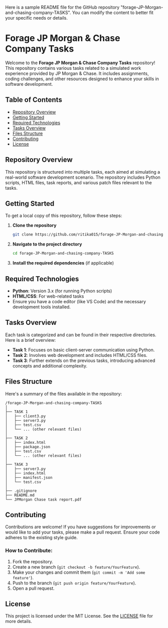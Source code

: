 Here is a sample README file for the GitHub repository "forage-JP-Morgan-and-chasing-company-TASKS". You can modify the content to better fit your specific needs or details.

# Forage JP Morgan & Chase Company Tasks

Welcome to the **Forage JP Morgan & Chase Company Tasks** repository! This repository contains various tasks related to a simulated work experience provided by JP Morgan & Chase. It includes assignments, coding challenges, and other resources designed to enhance your skills in software development.

## Table of Contents

- [Repository Overview](#repository-overview)
- [Getting Started](#getting-started)
- [Required Technologies](#required-technologies)
- [Tasks Overview](#tasks-overview)
- [Files Structure](#files-structure)
- [Contributing](#contributing)
- [License](#license)

## Repository Overview

This repository is structured into multiple tasks, each aimed at simulating a real-world software development scenario. The repository includes Python scripts, HTML files, task reports, and various patch files relevant to the tasks.

## Getting Started

To get a local copy of this repository, follow these steps:

1. **Clone the repository**
    ```bash
    git clone https://github.com/ritika015/forage-JP-Morgan-and-chasing-company-TASKS.git
    ```
2. **Navigate to the project directory**
    ```bash
    cd forage-JP-Morgan-and-chasing-company-TASKS
    ```
3. **Install the required dependencies** (if applicable)

## Required Technologies

- **Python**: Version 3.x (for running Python scripts)
- **HTML/CSS**: For web-related tasks
- Ensure you have a code editor (like VS Code) and the necessary development tools installed.

## Tasks Overview

Each task is categorized and can be found in their respective directories. Here is a brief overview:

- **Task 1**: Focuses on basic client-server communication using Python.
- **Task 2**: Involves web development and includes HTML/CSS files.
- **Task 3**: Further extends on the previous tasks, introducing advanced concepts and additional complexity.

## Files Structure

Here's a summary of the files available in the repository:

```
/forage-JP-Morgan-and-chasing-company-TASKS
│
├── TASK 1
│   ├── client3.py
│   ├── server3.py
│   ├── test.csv
│   └── ... (other relevant files)
│
├── TASK 2
│   ├── index.html
│   ├── package.json
│   ├── test.csv
│   └── ... (other relevant files)
│
├── TASK 3
│   ├── server3.py
│   ├── index.html
│   ├── manifest.json
│   └── test.csv
│
├── .gitignore
├── README.md
└── JPMorgan Chase task report.pdf
```

## Contributing

Contributions are welcome! If you have suggestions for improvements or would like to add your tasks, please make a pull request. Ensure your code adheres to the existing style guide.

### How to Contribute:
1. Fork the repository.
2. Create a new branch (`git checkout -b feature/YourFeature`).
3. Make your changes and commit them (`git commit -m 'Add some feature'`).
4. Push to the branch (`git push origin feature/YourFeature`).
5. Open a pull request.

## License

This project is licensed under the MIT License. See the [LICENSE](LICENSE) file for more details.
